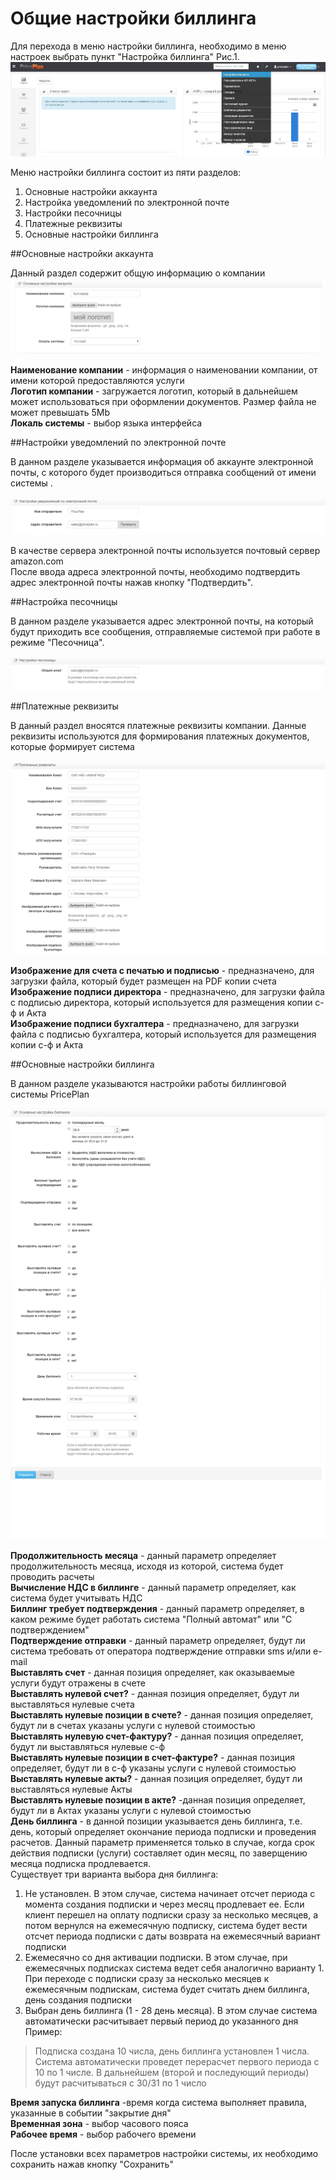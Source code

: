 # Общие настройки биллинга

Для перехода в меню настройки биллинга, необходимо в меню настроек выбрать пункт "Настройка биллинга" Рис.1.
![Рис.1](setup_bill1.png)

Меню настройки биллинга состоит из пяти разделов:  

1. Основные настройки аккаунта  
2. Настройка уведомлений по электронной почте  
3. Настройки песочницы  
4. Платежные реквизиты  
5. Основные настройки биллинга  


##Основные настройки аккаунта  

Данный раздел содержит общую информацию о компании
![Рис.2](setup_bill2.png)  

**Наименование компании** - информация о наименовании компании, от имени которой предоставляются услуги  
**Логотип компании** - загружается логотип, который в дальнейшем может использоваться при оформлении документов. Размер файла не может превышать 5Mb  
**Локаль системы** - выбор языка интерфейса  

##Настройки уведомлений по электронной почте  

В данном разделе указывается информация об аккаунте электронной почты, с которого будет производиться отправка сообщений от имени системы . 

![Рис.3](setup_bill3.png)  

В качестве сервера электронной почты используется почтовый сервер amazon.com  
После ввода адреса электронной почты, необходимо подтвердить адрес электронной почты нажав кнопку "Подтвердить".  

##Настройка песочницы

В данном разделе указывается адрес электронной почты, на который будут приходить все сообщения, отправляемые системой при работе в режиме "Песочница".

![Рис.4](setup_bill4.png)  

##Платежные реквизиты

В данный раздел вносятся платежные реквизиты компании. Данные реквизиты используются для формирования платежных документов, которые формирует система

![Рис.5](setup_bill5.png)

**Изображение для счета с печатью и подписью** - предназначено, для загрузки файла, который будет размещен на PDF копии счета  
**Изображение подписи директора** - предназначено, для загрузки файла с подписью директора, который используется для размещения копии с-ф и Акта  
**Изображение подписи бухгалтера** - предназначено, для загрузки файла с подписью бухгалтера, который используется для размещения копии с-ф и Акта  

##Основные настройки биллинга  

В данном разделе указываются настройки работы биллинговой системы PricePlan

![Рис.6](setup_bill6.png)
![Рис.7](setup_bill7.png)  

**Продолжительность месяца** -  данный параметр определяет продолжительность месяца, исходя из которой, система будет проводить расчеты  
**Вычисление НДС в биллинге** - данный параметр определяет, как система будет учитывать НДС  
**Биллинг требует подтверждения** - данный параметр определяет, в каком режиме будет работать система "Полный автомат" или "С подтверждением"  
**Подтверждение отправки** -  данный параметр определяет, будут ли система требовать от оператора подтверждение отправки sms и/или e-mail  
**Выставлять счет** - данная позиция определяет, как оказываемые услуги будут отражены в счете  
**Выставлять нулевой счет?** - данная позиция определяет, будут ли выставляться нулевые счета  
**Выставлять нулевые позиции в счете?** -  данная позиция определяет, будут ли в счетах указаны услуги с нулевой стоимостью  
**Выставлять нулевую счет-фактуру?** - данная позиция определяет, будут ли выставляться нулевые с-ф  
**Выставлять нулевые позиции в счет-фактуре?** - данная позиция определяет, будут ли в с-ф указаны услуги с нулевой стоимостью  
**Выставлять нулевые акты?** - данная позиция определяет, будут ли выставляться нулевые Акты  
**Выставлять нулевые позиции в акте?** -данная позиция определяет, будут ли в Актах указаны услуги с нулевой стоимостью  
**День биллинга** - в данной позиции указывается день биллинга, т.е. день, который определяет окончание периода подписки и проведения расчетов. Данный параметр применяется только в случае, когда срок действия подписки (услуги) составляет один месяц, по заверщению месяца подписка продлевается.  
Существует три варианта выбора дня биллинга:  
1. Не установлен. В этом случае, система начинает отсчет периода с момента создания подписки и через месяц продлевает ее. Если клиент перешел на оплату подписки сразу за несколько месяцев, а потом вернулся на ежемесячную подписку, система будет вести отсчет периода подписки с даты возврата на ежемесячный вариант подписки  
2. Ежемесячно со дня активации подписки. В этом случае, при ежемесячных подписках система ведет себя аналогично варианту 1. При переходе с подписки сразу за несколько месяцев к ежемесячным подпискам, система будет считать днем биллинга, день создания подписки  
3.  Выбран день биллинга (1 - 28 день месяца). В этом случае система автоматически расчитывает первый период до указанного дня  
Пример:  
> Подписка создана 10 числа, день биллинга установлен 1 числа. Система автоматически проведет перерасчет первого периода с 10 по 1 числе. В дальнейшем (второй и последующий периоды) будут расчитываться с 30/31 по 1 число 

**Время запуска биллинга** -время когда система выполняет правила, указанные в событии "закрытие дня"  
**Временная зона** - выбор часового пояса  
**Рабочее время** - выбор рабочего времени  

После установки всех параметров настройки системы, их необходимо сохранить нажав кнопку "Сохранить"

